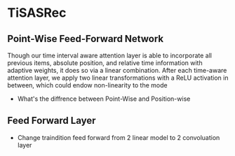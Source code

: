 # TiSASRec

## Point-Wise Feed-Forward Network
Though our time interval aware attention layer is able to incorporate all previous items, absolute position, and relative time information with adaptive weights, it does so via a linear combination. 
After each time-aware attention layer, we apply two linear transformations with a ReLU activation in between, which could endow non-linearity to the mode

- What's the diffrence between Point-Wise and Position-wise

## Feed Forward Layer
- Change traindition feed forward from 2 linear model to 2 convoluation layer